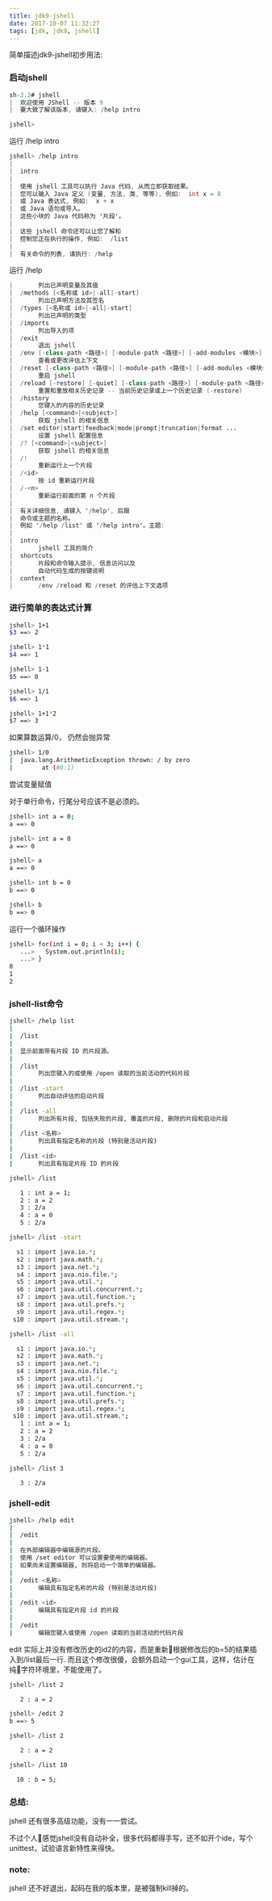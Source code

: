 ```yaml
---
title: jdk9-jshell
date: 2017-10-07 11:32:27
tags: [jdk, jdk9, jshell]
---
```


简单描述jdk9-jshell初步用法:

<!-- more -->

### 启动jshell

``` java
sh-3.2# jshell
|  欢迎使用 JShell -- 版本 9
|  要大致了解该版本, 请键入: /help intro

jshell>
```

运行 /help intro

``` java
jshell> /help intro
|
|  intro
|
|  使用 jshell 工具可以执行 Java 代码, 从而立即获取结果。
|  您可以输入 Java 定义 (变量, 方法, 类, 等等), 例如:  int x = 8
|  或 Java 表达式, 例如:  x + x
|  或 Java 语句或导入。
|  这些小块的 Java 代码称为 '片段'。
|
|  这些 jshell 命令还可以让您了解和
|  控制您正在执行的操作, 例如:  /list
|
|  有关命令的列表, 请执行: /help
```

运行 /help
``` java
|       列出已声明变量及其值
|  /methods [<名称或 id>|-all|-start]
|       列出已声明方法及其签名
|  /types [<名称或 id>|-all|-start]
|       列出已声明的类型
|  /imports
|       列出导入的项
|  /exit
|       退出 jshell
|  /env [-class-path <路径>] [-module-path <路径>] [-add-modules <模块>] ...
|       查看或更改评估上下文
|  /reset [-class-path <路径>] [-module-path <路径>] [-add-modules <模块>]...
|       重启 jshell
|  /reload [-restore] [-quiet] [-class-path <路径>] [-module-path <路径>]...
|       重置和重放相关历史记录 -- 当前历史记录或上一个历史记录 (-restore)
|  /history
|       您键入的内容的历史记录
|  /help [<command>|<subject>]
|       获取 jshell 的相关信息
|  /set editor|start|feedback|mode|prompt|truncation|format ...
|       设置 jshell 配置信息
|  /? [<command>|<subject>]
|       获取 jshell 的相关信息
|  /!
|       重新运行上一个片段
|  /<id>
|       按 id 重新运行片段
|  /-<n>
|       重新运行前面的第 n 个片段
|
|  有关详细信息, 请键入 '/help', 后跟
|  命令或主题的名称。
|  例如 '/help /list' 或 '/help intro'。主题:
|
|  intro
|       jshell 工具的简介
|  shortcuts
|       片段和命令输入提示, 信息访问以及
|       自动代码生成的按键说明
|  context
|       /env /reload 和 /reset 的评估上下文选项
```


### 进行简单的表达式计算

``` bash
jshell> 1+1
$3 ==> 2

jshell> 1*1
$4 ==> 1

jshell> 1-1
$5 ==> 0

jshell> 1/1
$6 ==> 1

jshell> 1+1*2
$7 ==> 3
```

如果算数运算/0， 仍然会抛异常

``` bash
jshell> 1/0
|  java.lang.ArithmeticException thrown: / by zero
|        at (#8:1)
```

尝试变量赋值

对于单行命令，行尾分号应该不是必须的。

``` bash
jshell> int a = 0;
a ==> 0

jshell> int a = 0
a ==> 0

jshell> a
a ==> 0

jshell> int b = 0
b ==> 0

jshell> b
b ==> 0
```

运行一个循环操作

``` bash
jshell> for(int i = 0; i < 3; i++) {
   ...>   System.out.println(i);
   ...> }
0
1
2

```

### jshell-list命令

``` bash
jshell> /help list
|
|  /list
|
|  显示前面带有片段 ID 的片段源。
|
|  /list
|       列出您键入的或使用 /open 读取的当前活动的代码片段
|
|  /list -start
|       列出自动评估的启动片段
|
|  /list -all
|       列出所有片段, 包括失败的片段, 覆盖的片段, 删除的片段和启动片段
|
|  /list <名称>
|       列出具有指定名称的片段 (特别是活动片段)
|
|  /list <id>
|       列出具有指定片段 ID 的片段
```

``` bash
jshell> /list

   1 : int a = 1;
   2 : a = 2
   3 : 2/a
   4 : a = 0
   5 : 2/a

jshell> /list -start

  s1 : import java.io.*;
  s2 : import java.math.*;
  s3 : import java.net.*;
  s4 : import java.nio.file.*;
  s5 : import java.util.*;
  s6 : import java.util.concurrent.*;
  s7 : import java.util.function.*;
  s8 : import java.util.prefs.*;
  s9 : import java.util.regex.*;
 s10 : import java.util.stream.*;

jshell> /list -all

  s1 : import java.io.*;
  s2 : import java.math.*;
  s3 : import java.net.*;
  s4 : import java.nio.file.*;
  s5 : import java.util.*;
  s6 : import java.util.concurrent.*;
  s7 : import java.util.function.*;
  s8 : import java.util.prefs.*;
  s9 : import java.util.regex.*;
 s10 : import java.util.stream.*;
   1 : int a = 1;
   2 : a = 2
   3 : 2/a
   4 : a = 0
   5 : 2/a

jshell> /list 3

   3 : 2/a
```

### jshell-edit

``` bash
jshell> /help edit
|
|  /edit
|
|  在外部编辑器中编辑源的片段。
|  使用 /set editor 可以设置要使用的编辑器。
|  如果尚未设置编辑器, 则将启动一个简单的编辑器。
|
|  /edit <名称>
|       编辑具有指定名称的片段 (特别是活动片段)
|
|  /edit <id>
|       编辑具有指定片段 id 的片段
|
|  /edit
|       编辑您键入或使用 /open 读取的当前活动的代码片段

```

edit 实际上并没有修改历史的id2的内容，而是重新根据修改后的b=5的结果插入到/list最后一行.
而且这个修改很傻，会额外启动一个gui工具，这样，估计在纯字符环境里，不能使用了。
``` bash
jshell> /list 2

   2 : a = 2

jshell> /edit 2
b ==> 5

jshell> /list 2

   2 : a = 2

jshell> /list 10

  10 : b = 5;
```

### 总结:
jshell 还有很多高级功能，没有一一尝试。

不过个人感觉jshell没有自动补全，很多代码都得手写，还不如开个ide，写个unittest，试验语言新特性来得快。


### note:
jshell 还不好退出，起码在我的版本里，是被强制kill掉的。
